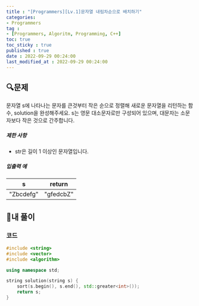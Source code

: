 ```yaml
---
title : "[Programmers][Lv.1]문자열 내림차순으로 배치하기"
categories:
- Programmers
tag :
- [Programmers, Algoritm, Programming, C++]
toc: true
toc_sticky : true
published : true
date : 2022-09-29 00:24:00
last_modified_at : 2022-09-29 00:24:00
---
```


## 🔍문제

문자열 s에 나타나는 문자를 큰것부터 작은 순으로 정렬해 새로운 문자열을 리턴하는 함수, solution을 완성해주세요.
s는 영문 대소문자로만 구성되어 있으며, 대문자는 소문자보다 작은 것으로 간주합니다.

##### 제한 사항

- str은 길이 1 이상인 문자열입니다.

##### 입출력 예

| s         | return    |
| --------- | --------- |
| "Zbcdefg" | "gfedcbZ" |



## 📝내 풀이

### 코드

```c++
#include <string>
#include <vector>
#include <algorithm>

using namespace std;

string solution(string s) {
    sort(s.begin(), s.end(), std::greater<int>());
    return s;
}

```
